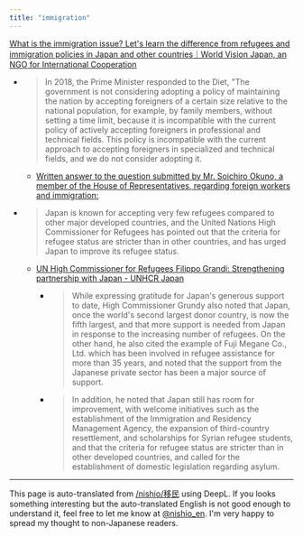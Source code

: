 ```yaml
---
title: "immigration"
---
```



[What is the immigration issue? Let's learn the difference from refugees and immigration policies in Japan and other countries｜World Vision Japan, an NGO for International Cooperation](https://www.worldvision.jp/children/crisis_07.html#d0e9d87eb78fa54e47cd213ca7606442)
- > In 2018, the Prime Minister responded to the Diet, "The government is not considering adopting a policy of maintaining the nation by accepting foreigners of a certain size relative to the national population, for example, by family members, without setting a time limit, because it is incompatible with the current policy of actively accepting foreigners in professional and technical fields. This policy is incompatible with the current approach to accepting foreigners in specialized and technical fields, and we do not consider adopting it.
    - [Written answer to the question submitted by Mr. Soichiro Okuno, a member of the House of Representatives, regarding foreign workers and immigration:](https://www.shugiin.go.jp/internet/itdb_shitsumon.nsf/html/shitsumon/b196104.htm)

- > Japan is known for accepting very few refugees compared to other major developed countries, and the United Nations High Commissioner for Refugees has pointed out that the criteria for refugee status are stricter than in other countries, and has urged Japan to improve its refugee status.
    - [UN High Commissioner for Refugees Filippo Grandi: Strengthening partnership with Japan - UNHCR Japan](https://www.unhcr.org/jp/23517-ws-190920.html)
        - > While expressing gratitude for Japan's generous support to date, High Commissioner Grundy also noted that Japan, once the world's second largest donor country, is now the fifth largest, and that more support is needed from Japan in response to the increasing number of refugees. On the other hand, he also cited the example of Fuji Megane Co., Ltd. which has been involved in refugee assistance for more than 35 years, and noted that the support from the Japanese private sector has been a major source of support.
        - >  In addition, he noted that Japan still has room for improvement, with welcome initiatives such as the establishment of the Immigration and Residency Management Agency, the expansion of third-country resettlement, and scholarships for Syrian refugee students, and that the criteria for refugee status are stricter than in other developed countries, and called for the establishment of domestic legislation regarding asylum.

---
This page is auto-translated from [/nishio/移民](https://scrapbox.io/nishio/移民) using DeepL. If you looks something interesting but the auto-translated English is not good enough to understand it, feel free to let me know at [@nishio_en](https://twitter.com/nishio_en). I'm very happy to spread my thought to non-Japanese readers.